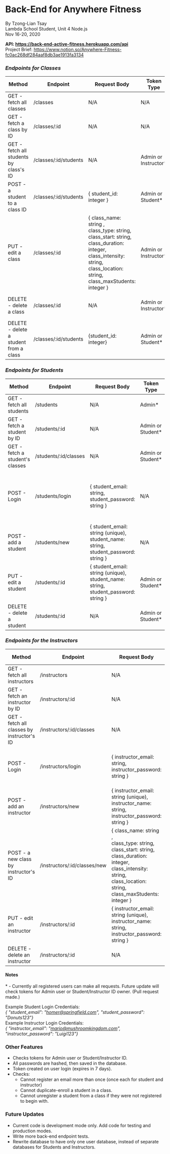 # Back-End for Anywhere Fitness
By Tzong-Lian Tsay     
Lambda School Student, Unit 4 Node.js   
Nov 16-20, 2020

**API: https://back-end-active-fitness.herokuapp.com/api**   
Project Brief: https://www.notion.so/Anywhere-Fitness-fc0ac268df284aaf8db3ae1913fa3134

### **_Endpoints for Classes_**
| Method | Endpoint | Request Body | Token Type | JSON Response |
| ------ | -------- | ---- | ---- | ----|
| GET - fetch all classes | /classes | N/A | N/A | Array of Class Objects |
| GET - fetch a class by ID | /classes/:id | N/A | N/A | Class Object |
| GET - fetch all students by class's ID | /classes/:id/students | N/A | Admin or Instructor*| Array of Student Objects |
| POST - a student to a class ID | /classes/:id/students | { student_id: integer } | Admin or Student* | < Success Message > |
| PUT - edit a class | /classes/:id |  { class_name: string ,</br> class_type: string,</br> class_start: string,</br> class_duration: integer,</br> class_intensity: string,</br> class_location: string,</br> class_maxStudents: integer } | Admin or Instructor* | < Success Message > |
| DELETE - delete a class | /classes/:id | N/A | Admin or Instructor* | < Success Message > |
| DELETE - delete a student from a class | /classes/:id/students | {student_id: integer} | Admin or Student* | < Success Message > |

### **_Endpoints for Students_**
| Method | Endpoint | Request Body | Token Type | JSON Response |
| ------ | -------- | ---- | ---- | ---- |
| GET - fetch all students | /students | N/A | Admin* | Array of Student Objects |
| GET - fetch a student by ID | /students/:id | N/A | Admin or Student* | Student Object |
| GET - fetch a student's classes | /students/:id/classes| N/A | Admin or Student* | Array of Class Objects |
| POST - Login | /students/login | { student_email: string,</br> student_password: string } | N/A |{ < Success Message >, </br> student_id: integer,</br> token: string } |
| POST - add a student | /students/new | { student_email: string (unique),</br> student_name: string,</br> student_password: string } | N/A | < Success Message > |
| PUT - edit a student | /students/:id | { student_email: string (unique),</br> student_name: string,</br> student_password: string } | Admin or Student* | < Success Message > |
| DELETE - delete a student | /students/:id | N/A | Admin or Student* | < Success Message > |

### **_Endpoints for the Instructors_**
| Method | Endpoint | Request Body | Token Type | JSON Response |
| ------ | -------- | ---- | ---- | ---- |
| GET - fetch all instructors | /instructors | N/A | N/A | Array of Instructor Objects |
| GET - fetch an instructor by ID | /instructors/:id | N/A | N/A | Instructor Object |
| GET - fetch all classes by instructor's ID | /instructors/:id/classes | N/A | N/A | Array of Class Objects |
| POST - Login | /instructors/login | { instructor_email: string,</br> instructor_password: string }| N/A | { < Success Message >, </br> instructor_id: integer,</br> token: string } |
| POST - add an instructor | /instructors/new | { instructor_email: string (unique),</br> instructor_name: string,</br> instructor_password: string } | N/A | < Success Message > |
| POST - a new class by instructor's ID | /instructors/:id/classes/new | { class_name: string ,</br> class_type: string,</br> class_start: string,</br> class_duration: integer,</br> class_intensity: string,</br> class_location: string,</br> class_maxStudents: integer }| Admin or Instructor* | < Success Message > |
| PUT - edit an instructor | /instructors/:id | { instructor_email: string (unique),</br> instructor_name: string,</br> instructor_password: string } | Admin or Instructor* | < Success Message > |
| DELETE - delete an instructor | /instructors/:id | N/A | Admin or Instructor* | < Success Message > |    

#### Notes
\* - Currently all registered users can make all requests.  Future update will check tokens for Admin user or Student/Instructor ID owner. (Pull request made.)    
    
Example Student Login Credentials:    
*{ "student_email": "homer@springfield.com", "student_password": "Donuts123"}*    
Example Instructor Login Credentials:    
*{ "instructor_email": "mario@mushroomkingdom.com", "instructor_password": "Luigi123"}*

### Other Features
- Checks tokens for Admin user or Student/Instructor ID.
- All passwords are hashed, then saved in the database.
- Token created on user login (expires in 7 days).
- Checks: 
    - Cannot register an email more than once (once each for student and instructor)
    - Cannot duplicate-enroll a student in a class.
    - Cannot unregister a student from a class if they were not registered to begin with.

### Future Updates
- Current code is development mode only.  Add code for testing and production modes.
- Write more back-end endpoint tests.
- Rewrite database to have only one user database, instead of separate databases for Students and Instructors.
